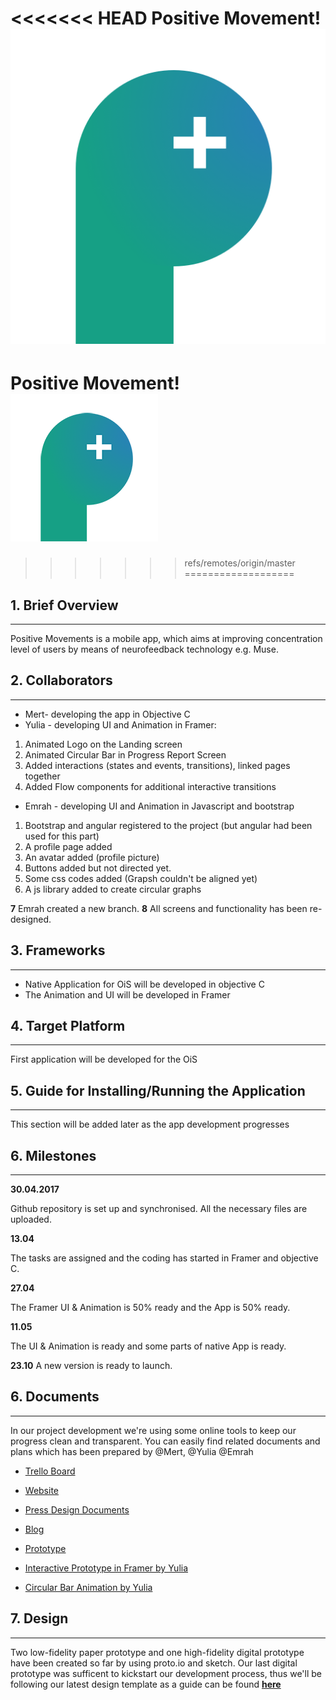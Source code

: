 <<<<<<< HEAD
Positive Movement!
![alt tag](https://github.com/positivem/app-design/blob/master/Project/images/Logo512px.png)
=======
# Positive Movement! ![alt tag](https://github.com/positivem/app-design/blob/master/Project/images/Logo_3cm.png)

>>>>>>> refs/remotes/origin/master
===================

## 1. Brief Overview
-----------------
Positive Movements is a mobile app, which aims at improving concentration level of users by means of neurofeedback technology e.g. Muse.

## 2. Collaborators
---------------
* Mert- developing the app in Objective C
* Yulia - developing UI and Animation in Framer:
 1. Animated Logo on the Landing screen
 2. Animated Circular Bar in Progress Report Screen
 3. Added interactions (states and events, transitions), linked pages together
 4. Added Flow components for additional interactive transitions
 
* Emrah - developing UI and Animation in Javascript and bootstrap
1. Bootstrap and angular registered to the project (but angular had been used for this part)
2. A profile page added
3. An avatar added (profile picture)
4. Buttons added but not directed yet.
5. Some css codes added (Grapsh couldn't be aligned yet)
6. A js library added to create circular graphs

**7** Emrah created a new branch.
**8** All screens and functionality has been re-designed.

## 3. Frameworks
-----------
* Native Application for OiS will be developed in objective C
* The Animation and UI will be developed in Framer

## 4. Target Platform
----------------
First application will be developed for the OiS

## 5. Guide for Installing/Running the Application
----------------
This section will be added later as the app development progresses

## 6. Milestones
-----------------

**30.04.2017**

Github repository is set up and synchronised. All the necessary files are uploaded. 

**13.04**

The tasks are assigned and the coding has started in Framer and objective C.

**27.04**

The Framer UI & Animation is 50% ready and the App is 50% ready.

**11.05**

The UI & Animation is ready and some parts of native App is ready.

**23.10**
A new version is ready to launch.


## 6. Documents
-------------
In our project development we're using some online tools to keep our progress clean and transparent. You can easily find related documents and plans which has been prepared by @Mert, @Yulia @Emrah

* [Trello Board](https://trello.com/b/868WanR1/positive-movement) 

* [Website](http://positivemovement.me)

* [Press Design Documents](https://www.dropbox.com/sh/jaspzx5wz3h3xm2/AADxs-rzgzKtAVFmeAhm_JD4a?dl=0)

* [Blog](http://medium.com/positive-movement)

* [Prototype](https://pr.to/3ASLD1/)

* [Interactive Prototype in Framer by Yulia](https://framer.cloud/CARFv/1)

* [Circular Bar Animation by Yulia](https://framer.cloud/hsiDE)


## 7. <i class="icon-pencil"></i>Design
-------------

Two low-fidelity paper prototype and one high-fidelity digital prototype have been created so far by using proto.io and sketch.
Our last digital prototype was sufficent to kickstart our development process, thus we'll be following our latest design template as a guide can be found [**here**](https://pr.to/3ASLD1/)
